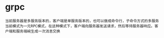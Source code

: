 # grpc

    当前服务器是多服务版本的，客户端是单服务版本的，也可以做成命令行，子命令方式的多服务
    当前模式为一元RPC模式，在这种模式下，客户端向服务器发送请求，然后等待服务器响应。客户端和服务端碗生成一次消息交换
